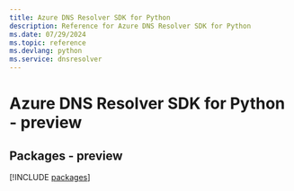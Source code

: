 ```yaml
---
title: Azure DNS Resolver SDK for Python
description: Reference for Azure DNS Resolver SDK for Python
ms.date: 07/29/2024
ms.topic: reference
ms.devlang: python
ms.service: dnsresolver
---
```

# Azure DNS Resolver SDK for Python - preview
## Packages - preview
[!INCLUDE [packages](dns-resolver-index.md)]